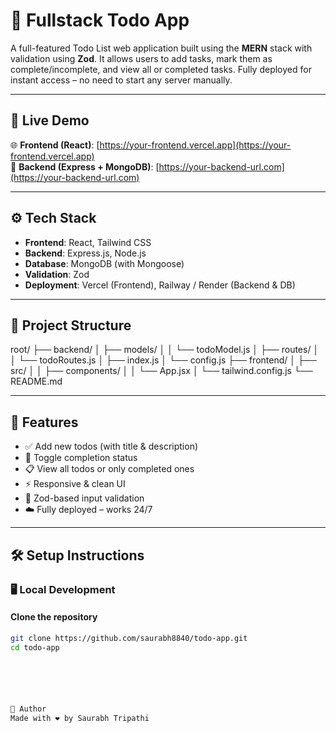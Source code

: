 # 📝 Fullstack Todo App

A full-featured Todo List web application built using the **MERN** stack with validation using **Zod**. It allows users to add tasks, mark them as complete/incomplete, and view all or completed tasks. Fully deployed for instant access – no need to start any server manually.

---

## 🚀 Live Demo

🌐 **Frontend (React)**: [https://your-frontend.vercel.app](https://your-frontend.vercel.app)  
🔗 **Backend (Express + MongoDB)**: [https://your-backend-url.com](https://your-backend-url.com)

---

## ⚙️ Tech Stack

- **Frontend**: React, Tailwind CSS
- **Backend**: Express.js, Node.js
- **Database**: MongoDB (with Mongoose)
- **Validation**: Zod
- **Deployment**: Vercel (Frontend), Railway / Render (Backend & DB)

---

## 📂 Project Structure

root/
├── backend/
│   ├── models/
│   │   └── todoModel.js
│   ├── routes/
│   │   └── todoRoutes.js
│   ├── index.js
│   └── config.js
├── frontend/
│   ├── src/
│   │   ├── components/
│   │   └── App.jsx
│   └── tailwind.config.js
└── README.md


---

## 🧠 Features

- ✅ Add new todos (with title & description)
- 🔁 Toggle completion status
- 📋 View all todos or only completed ones
- ⚡ Responsive & clean UI
- 🧪 Zod-based input validation
- ☁️ Fully deployed – works 24/7

---

## 🛠️ Setup Instructions

### 🖥️ Local Development

#### Clone the repository

```bash
git clone https://github.com/saurabh8840/todo-app.git
cd todo-app






🙌 Author
Made with ❤️ by Saurabh Tripathi

